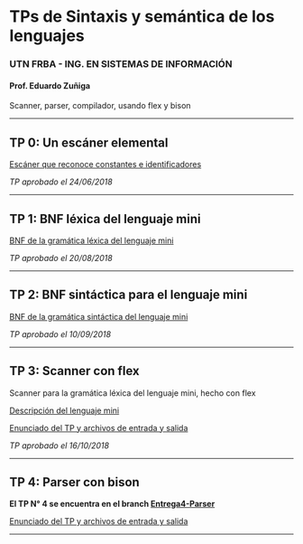 # TPs de Sintaxis y semántica de los lenguajes 
### UTN FRBA - ING. EN SISTEMAS DE INFORMACIÓN
#### Prof. Eduardo Zuñiga
Scanner, parser, compilador, usando flex y bison


*****************************************************************************************************


## TP 0: Un escáner elemental

[Escáner que reconoce constantes e identificadores](https://github.com/mari967/TP0-Scanner "TP0 en github")

*TP aprobado el 24/06/2018*


*****************************************************************************************************


## TP 1: BNF léxica del lenguaje mini

[BNF de la gramática léxica del lenguaje mini](https://docs.google.com/document/d/1fIR2U-Uh80MAHeovVEe_INCjC02yckCTc2pPF_TzYuc/edit?usp=sharing "BNF léxica (Google docs)")

*TP aprobado el 20/08/2018*


*****************************************************************************************************


## TP 2: BNF sintáctica para el lenguaje mini

[BNF de la gramática sintáctica del lenguaje mini](https://docs.google.com/document/d/1VajAU7vCbNbhBIx_YGUH1oR08NOPuOQQF2ZWA8Tv6W8/edit?usp=sharing "BNF sintactica (Google docs)")

*TP aprobado el 10/09/2018*


*****************************************************************************************************


## TP 3: Scanner con flex
Scanner para la gramática léxica del lenguaje mini, hecho con flex

[Descripción del lenguaje mini](https://www.dropbox.com/sh/nr1zia5bz1tgdu0/AADUBdpuTfHwMc2rTkVTZyNba/TP/LenguajeMini.pdf?dl=0 "Lenguaje mini (Dropbox)")

[Enunciado del TP y archivos de entrada y salida](https://www.dropbox.com/sh/nr1zia5bz1tgdu0/AADwcqguKdHIk223JilMvneFa/TP/TP3.7z?dl=0 "TP3 (Dropbox)")

*TP aprobado el 16/10/2018*


*****************************************************************************************************


## TP 4: Parser con bison
**El TP N° 4 se encuentra en el branch 
[Entrega4-Parser](https://github.com/mari967/TP-3---Scanner/tree/Entrega4-Parser "Scanner y parser")**

[Enunciado del TP y archivos de entrada y salida](https://www.dropbox.com/sh/nr1zia5bz1tgdu0/AAAcUbBQiNZWP07wWFU29d-ua/TP?dl=0&preview=TP4.7z&subfolder_nav_tracking=1 "TP3 (Dropbox)")


*****************************************************************************************************
